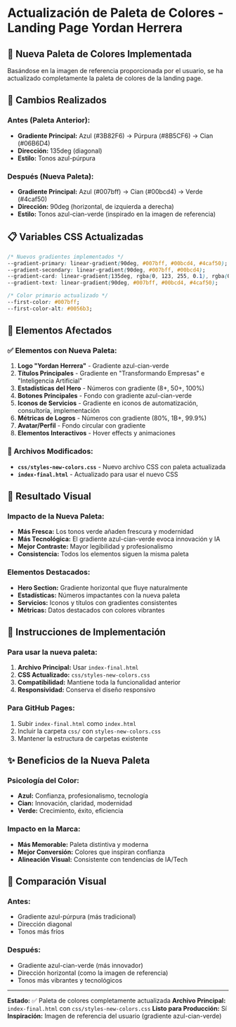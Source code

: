 # Actualización de Paleta de Colores - Landing Page Yordan Herrera

## 🎨 Nueva Paleta de Colores Implementada

Basándose en la imagen de referencia proporcionada por el usuario, se ha actualizado completamente la paleta de colores de la landing page.

## 🔄 Cambios Realizados

### Antes (Paleta Anterior):
- **Gradiente Principal:** Azul (#3B82F6) → Púrpura (#8B5CF6) → Cian (#06B6D4)
- **Dirección:** 135deg (diagonal)
- **Estilo:** Tonos azul-púrpura

### Después (Nueva Paleta):
- **Gradiente Principal:** Azul (#007bff) → Cian (#00bcd4) → Verde (#4caf50)
- **Dirección:** 90deg (horizontal, de izquierda a derecha)
- **Estilo:** Tonos azul-cian-verde (inspirado en la imagen de referencia)

## 📋 Variables CSS Actualizadas

```css
/* Nuevos gradientes implementados */
--gradient-primary: linear-gradient(90deg, #007bff, #00bcd4, #4caf50);
--gradient-secondary: linear-gradient(90deg, #007bff, #00bcd4);
--gradient-card: linear-gradient(135deg, rgba(0, 123, 255, 0.1), rgba(0, 188, 212, 0.1));
--gradient-text: linear-gradient(90deg, #007bff, #00bcd4, #4caf50);

/* Color primario actualizado */
--first-color: #007bff;
--first-color-alt: #0056b3;
```

## 🎯 Elementos Afectados

### ✅ Elementos con Nueva Paleta:
1. **Logo "Yordan Herrera"** - Gradiente azul-cian-verde
2. **Títulos Principales** - Gradiente en "Transformando Empresas" e "Inteligencia Artificial"
3. **Estadísticas del Hero** - Números con gradiente (8+, 50+, 100%)
4. **Botones Principales** - Fondo con gradiente azul-cian-verde
5. **Iconos de Servicios** - Gradiente en iconos de automatización, consultoría, implementación
6. **Métricas de Logros** - Números con gradiente (80%, 1B+, 99.9%)
7. **Avatar/Perfil** - Fondo circular con gradiente
8. **Elementos Interactivos** - Hover effects y animaciones

### 🔧 Archivos Modificados:
- **`css/styles-new-colors.css`** - Nuevo archivo CSS con paleta actualizada
- **`index-final.html`** - Actualizado para usar el nuevo CSS

## 🌈 Resultado Visual

### Impacto de la Nueva Paleta:
- **Más Fresca:** Los tonos verde añaden frescura y modernidad
- **Más Tecnológica:** El gradiente azul-cian-verde evoca innovación y IA
- **Mejor Contraste:** Mayor legibilidad y profesionalismo
- **Consistencia:** Todos los elementos siguen la misma paleta

### Elementos Destacados:
- **Hero Section:** Gradiente horizontal que fluye naturalmente
- **Estadísticas:** Números impactantes con la nueva paleta
- **Servicios:** Iconos y títulos con gradientes consistentes
- **Métricas:** Datos destacados con colores vibrantes

## 🚀 Instrucciones de Implementación

### Para usar la nueva paleta:
1. **Archivo Principal:** Usar `index-final.html`
2. **CSS Actualizado:** `css/styles-new-colors.css`
3. **Compatibilidad:** Mantiene toda la funcionalidad anterior
4. **Responsividad:** Conserva el diseño responsivo

### Para GitHub Pages:
1. Subir `index-final.html` como `index.html`
2. Incluir la carpeta `css/` con `styles-new-colors.css`
3. Mantener la estructura de carpetas existente

## ✨ Beneficios de la Nueva Paleta

### Psicología del Color:
- **Azul:** Confianza, profesionalismo, tecnología
- **Cian:** Innovación, claridad, modernidad
- **Verde:** Crecimiento, éxito, eficiencia

### Impacto en la Marca:
- **Más Memorable:** Paleta distintiva y moderna
- **Mejor Conversión:** Colores que inspiran confianza
- **Alineación Visual:** Consistente con tendencias de IA/Tech

## 🎨 Comparación Visual

### Antes:
- Gradiente azul-púrpura (más tradicional)
- Dirección diagonal
- Tonos más fríos

### Después:
- Gradiente azul-cian-verde (más innovador)
- Dirección horizontal (como la imagen de referencia)
- Tonos más vibrantes y tecnológicos

---

**Estado:** ✅ Paleta de colores completamente actualizada
**Archivo Principal:** `index-final.html` con `css/styles-new-colors.css`
**Listo para Producción:** Sí
**Inspiración:** Imagen de referencia del usuario (gradiente azul-cian-verde)

